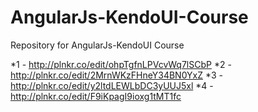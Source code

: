 # AngularJs-KendoUI-Course
Repository for AngularJs-KendoUI Course

*1 - http://plnkr.co/edit/ohpTgfnLPVcvWq7lSCbP
*2 - http://plnkr.co/edit/2MrnWKzFHneY34BN0YxZ
*3 - http://plnkr.co/edit/y2ltdLEWLbDC3yUUJ5xl
*4 - http://plnkr.co/edit/F9iKpagI9ioxg1tMT1fc



